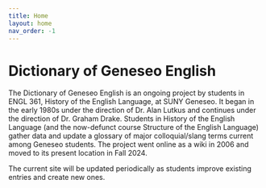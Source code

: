 ```yaml
---
title: Home
layout: home
nav_order: -1
---
```


# Dictionary of Geneseo English

The Dictionary of Geneseo English is an ongoing project by students in ENGL 361, History of the English Language, at SUNY Geneseo. It began in the early 1980s under the direction of Dr. Alan Lutkus and continues under the direction of Dr. Graham Drake. Students in History of the English Language (and the now-defunct course Structure of the English Language) gather data and update a glossary of major colloquial/slang terms current among Geneseo students. The project went online as a wiki in 2006 and moved to its present location in Fall 2024.

The current site will be updated periodically as students improve existing entries and create new ones.